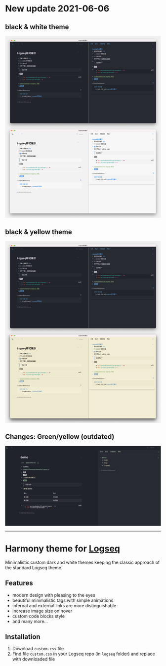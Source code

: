 # New update 2021-06-06
## black & white theme
![](https://github.com/dale502/Harmony-theme-for-Logseq/blob/main/black&white%20preview.png?raw=true)

## black & yellow theme
![](https://github.com/dale502/Harmony-theme-for-Logseq/blob/main/black&yellow%20preview.png?raw=true)

## Changes: Green/yellow (outdated)
![Dark Theme](https://github.com/dale502/Harmony-theme-for-Logseq/blob/main/dale502:Harmony-green:yellow.jpg?raw=true)

---
# Harmony theme for [Logseq](https://github.com/logseq/logseq)
Minimalistic custom dark and white themes keeping the classic approach of the standard Logseq theme.

## Features

- modern design with pleasing to the eyes
- beautiful minimalistic tags with simple animations
- internal and external links are more distinguishable 
- increase image size on hover
- custom code blocks style
- and many more...

## Installation

1. Download `custom.css` file
2. Find file `custom.css` in your Logseq repo (in `logseq` folder) and replace with downloaded file
